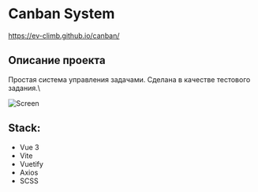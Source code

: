 # Canban System

https://ev-climb.github.io/canban/

## Описание проекта

Простая система управления задачами. Сделана в качестве тестового задания.\

![Screen](https://github.com/ev-climb/canban/blob/main/screen.png)

## Stack:
- Vue 3
- Vite
- Vuetify
- Axios
- SCSS
